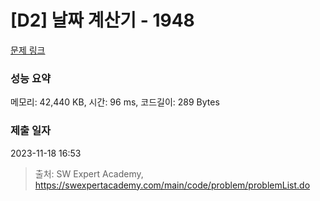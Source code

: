 # [D2] 날짜 계산기 - 1948 

[문제 링크](https://swexpertacademy.com/main/code/problem/problemDetail.do?contestProbId=AV5PnnU6AOsDFAUq) 

### 성능 요약

메모리: 42,440 KB, 시간: 96 ms, 코드길이: 289 Bytes

### 제출 일자

2023-11-18 16:53



> 출처: SW Expert Academy, https://swexpertacademy.com/main/code/problem/problemList.do